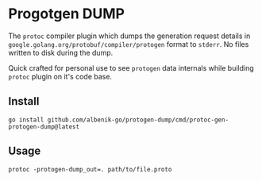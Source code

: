 # Progotgen DUMP

The `protoc` compiler plugin which dumps the generation request details
in `google.golang.org/protobuf/compiler/protogen` format to `stderr`. No files written to disk during the dump.

Quick crafted for personal use to see `protogen` data internals while building `protoc` plugin on it's code base.

## Install

```shell
go install github.com/albenik-go/protogen-dump/cmd/protoc-gen-protogen-dump@latest
```

## Usage

```shell
protoc -protogen-dump_out=. path/to/file.proto
```